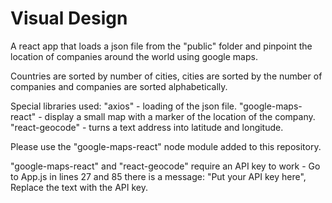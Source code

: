 # Visual Design

A react app that loads a json file from the "public" folder and pinpoint the location
of companies around the world using google maps.

Countries are sorted by number of cities, cities are sorted by the number of companies 
and companies are sorted alphabetically.

Special libraries used:
"axios" - loading of the json file.
"google-maps-react" - display a small map with a marker of the location of the company.
"react-geocode" - turns a text address into latitude and longitude.

Please use the "google-maps-react" node module added to this repository.

"google-maps-react" and "react-geocode" require an API key to work -
Go to App.js in lines 27 and 85 there is a message: "Put your API key here",
Replace the text with the API key.




